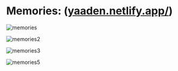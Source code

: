 # Memories: ([yaaden.netlify.app/](https://yaaden.netlify.app/signup))


![memories](https://user-images.githubusercontent.com/69340657/155834314-45044731-2cdd-4165-b0d6-550b5dedcd8c.png)


![memories2](https://user-images.githubusercontent.com/69340657/155834313-3a076956-da0d-4820-941b-dcdb17d76692.png)


![memories3](https://user-images.githubusercontent.com/69340657/155834310-1c16b9a3-b242-40e7-8478-6063bbfde9fd.png)


![memories5](https://user-images.githubusercontent.com/69340657/155834309-932cf0ea-8e2b-42d5-b6d2-de24aa8bcfaf.png)




